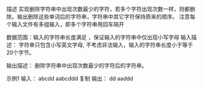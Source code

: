 描述
实现删除字符串中出现次数最少的字符，若多个字符出现次数一样，则都删除。输出删除这些单词后的字符串，字符串中其它字符保持原来的顺序。
注意每个输入文件有多组输入，即多个字符串用回车隔开

数据范围：输入的字符串长度满足  ，保证输入的字符串中仅出现小写字母
输入描述：
字符串只包含小写英文字母, 不考虑非法输入，输入的字符串长度小于等于20个字节。

输出描述：
删除字符串中出现次数最少的字符后的字符串。

示例1
输入：
abcdd
aabcddd
复制
输出：
dd
aaddd
